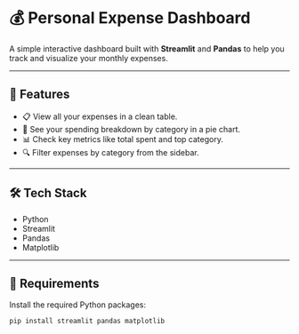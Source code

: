 # 💰 Personal Expense Dashboard 

A simple interactive dashboard built with **Streamlit** and **Pandas** to help you track and visualize your monthly expenses.

---

## 📌 Features

- 📋 View all your expenses in a clean table.
- 🧾 See your spending breakdown by category in a pie chart.
- 📊 Check key metrics like total spent and top category.
- 🔍 Filter expenses by category from the sidebar.

---

## 🛠️ Tech Stack

- Python
- Streamlit
- Pandas
- Matplotlib

---

## 🧪 Requirements

Install the required Python packages:

```bash
pip install streamlit pandas matplotlib
